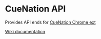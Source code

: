 CueNation API
=============

Provides API ends for [CueNation Chrome ext](https://github.com/dVaffection/cuentation-chrome-ext)

[Wiki documentation](https://github.com/dVaffection/cuenation-api/wiki/User-cues)
